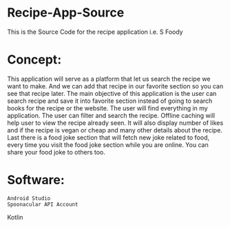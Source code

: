 # Recipe-App-Source
This is the Source Code for the recipe application i.e. S Foody

# Concept:
This application will serve as a platform that let us search the recipe we want to make. And we can add that recipe in our favorite section so you can see that recipe later.
The main objective of this application is the user can search recipe and save it into favorite section instead of going to search books for the recipe or the website. The user will find everything in my application.
The user can filter and search the recipe. Offline caching will help user to view the recipe already seen.
It will also display number of likes and if the recipe is vegan or cheap and many other details about the recipe.
Last there is a food joke section that will fetch new joke related to food, every time you visit the food joke section while you are online. You can share your food joke to others too.

# Software:
	Android Studio
	Spoonacular API Account
  Kotlin
